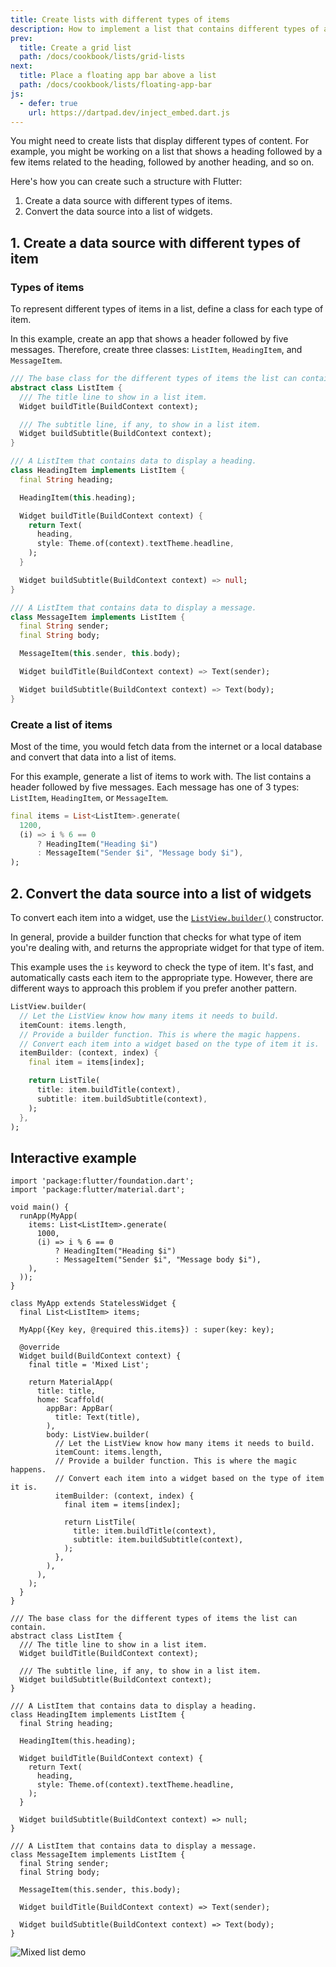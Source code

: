 ```yaml
---
title: Create lists with different types of items
description: How to implement a list that contains different types of assets.
prev:
  title: Create a grid list
  path: /docs/cookbook/lists/grid-lists
next:
  title: Place a floating app bar above a list
  path: /docs/cookbook/lists/floating-app-bar
js:
  - defer: true
    url: https://dartpad.dev/inject_embed.dart.js
---
```


You might need to create lists that display different types of content.
For example, you might be working on a list that shows a heading
followed by a few items related to the heading, followed by another heading,
and so on.

Here's how you can create such a structure with Flutter:

  1. Create a data source with different types of items.
  2. Convert the data source into a list of widgets.

## 1. Create a data source with different types of item

### Types of items

To represent different types of items in a list, define
a class for each type of item.

In this example, create an app that shows a header followed by five
messages. Therefore, create three classes: `ListItem`, `HeadingItem`,
and `MessageItem`.

```dart
/// The base class for the different types of items the list can contain.
abstract class ListItem {
  /// The title line to show in a list item.
  Widget buildTitle(BuildContext context);

  /// The subtitle line, if any, to show in a list item.
  Widget buildSubtitle(BuildContext context);
}

/// A ListItem that contains data to display a heading.
class HeadingItem implements ListItem {
  final String heading;

  HeadingItem(this.heading);

  Widget buildTitle(BuildContext context) {
    return Text(
      heading,
      style: Theme.of(context).textTheme.headline,
    );
  }

  Widget buildSubtitle(BuildContext context) => null;
}

/// A ListItem that contains data to display a message.
class MessageItem implements ListItem {
  final String sender;
  final String body;

  MessageItem(this.sender, this.body);

  Widget buildTitle(BuildContext context) => Text(sender);

  Widget buildSubtitle(BuildContext context) => Text(body);
}
```

### Create a list of items

Most of the time, you would fetch data from the internet or a local
database and convert that data into a list of items.

For this example, generate a list of items to work with. The list
contains a header followed by five messages. Each message has one
of 3 types: `ListItem`, `HeadingItem`, or `MessageItem`.

<!-- skip -->
```dart
final items = List<ListItem>.generate(
  1200,
  (i) => i % 6 == 0
      ? HeadingItem("Heading $i")
      : MessageItem("Sender $i", "Message body $i"),
);
```

## 2. Convert the data source into a list of widgets

To convert each item into a widget,
use the [`ListView.builder()`][] constructor.

In general, provide a builder function that checks for what type
of item you're dealing with, and returns the appropriate widget
for that type of item.

This example uses the `is` keyword to check the type of item.
It's fast, and automatically casts each item to the appropriate type.
However, there are different ways to approach this problem if
you prefer another pattern.

<!-- skip -->
```dart
ListView.builder(
  // Let the ListView know how many items it needs to build.
  itemCount: items.length,
  // Provide a builder function. This is where the magic happens.
  // Convert each item into a widget based on the type of item it is.
  itemBuilder: (context, index) {
    final item = items[index];

    return ListTile(
      title: item.buildTitle(context),
      subtitle: item.buildSubtitle(context),
    );
  },
);
```

## Interactive example

```run-dartpad:theme-light:mode-flutter:run-true:width-100%:height-600px:split-60:ga_id-interactive_example
import 'package:flutter/foundation.dart';
import 'package:flutter/material.dart';

void main() {
  runApp(MyApp(
    items: List<ListItem>.generate(
      1000,
      (i) => i % 6 == 0
          ? HeadingItem("Heading $i")
          : MessageItem("Sender $i", "Message body $i"),
    ),
  ));
}

class MyApp extends StatelessWidget {
  final List<ListItem> items;

  MyApp({Key key, @required this.items}) : super(key: key);

  @override
  Widget build(BuildContext context) {
    final title = 'Mixed List';

    return MaterialApp(
      title: title,
      home: Scaffold(
        appBar: AppBar(
          title: Text(title),
        ),
        body: ListView.builder(
          // Let the ListView know how many items it needs to build.
          itemCount: items.length,
          // Provide a builder function. This is where the magic happens.
          // Convert each item into a widget based on the type of item it is.
          itemBuilder: (context, index) {
            final item = items[index];

            return ListTile(
              title: item.buildTitle(context),
              subtitle: item.buildSubtitle(context),
            );
          },
        ),
      ),
    );
  }
}

/// The base class for the different types of items the list can contain.
abstract class ListItem {
  /// The title line to show in a list item.
  Widget buildTitle(BuildContext context);

  /// The subtitle line, if any, to show in a list item.
  Widget buildSubtitle(BuildContext context);
}

/// A ListItem that contains data to display a heading.
class HeadingItem implements ListItem {
  final String heading;

  HeadingItem(this.heading);

  Widget buildTitle(BuildContext context) {
    return Text(
      heading,
      style: Theme.of(context).textTheme.headline,
    );
  }

  Widget buildSubtitle(BuildContext context) => null;
}

/// A ListItem that contains data to display a message.
class MessageItem implements ListItem {
  final String sender;
  final String body;

  MessageItem(this.sender, this.body);

  Widget buildTitle(BuildContext context) => Text(sender);

  Widget buildSubtitle(BuildContext context) => Text(body);
}
```

<noscript>
  <img src="/images/cookbook/mixed-list.png" alt="Mixed list demo" class="site-mobile-screenshot" />
</noscript>


[`ListView.builder()`]: {{site.api}}/flutter/widgets/ListView/ListView.builder.html
